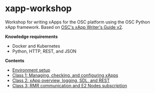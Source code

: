 # xapp-workshop
Workshop for writing xApps for the OSC platform using the OSC Python xApp framework. Based on [OSC's xApp Writer's Guide v2](https://wiki.o-ran-sc.org/download/attachments/17269011/xApp_Writer_s_Guide_v2.pdf?version=4&modificationDate=1625642899082&api=v2). 

**Knowledge requirements**
- Docker and Kubernetes
- Python, HTTP, REST, and JSON

**Contents**
- [Environment setup](contents/setup.md)
- [Class 1: Managing, checking, and configuring xApps](contents/class_1.md)
- [Class 2: xApp overview, logging, SDL, and REST](contents/class_2.md)
- [Class 3: RMR communication and E2 Nodes subscription](contents/class_3.md)
